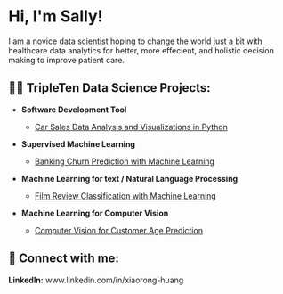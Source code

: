 <h1>Hi, I'm Sally! </h1>

<p>I am a novice data scientist hoping to change the world just a bit with healthcare data analytics for better, more effecient, and holistic decision making to improve patient care. </p>

<h2>👨‍💻 TripleTen Data Science Projects:</h2>

- <b>Software Development Tool</b>
  - [Car Sales Data Analysis and Visualizations in Python](https://github.com/xial1y/SDTProject)
    
- <b>Supervised Machine Learning</b>
  - [Banking Churn Prediction with Machine Learning](https://github.com/xial1y/SupervisedML) 
  
- <b>Machine Learning for text / Natural Language Processing</b>
  - [Film Review Classification with Machine Learning](https://github.com/xial1y/natural-language-processing)

- <b>Machine Learning for Computer Vision</b>
  - [Computer Vision for Customer Age Prediction](https://github.com/xial1y/ML-computer-vision)



<h2> 🤳 Connect with me:</h2>
<b>LinkedIn:</b> www.linkedin.com/in/xiaorong-huang

